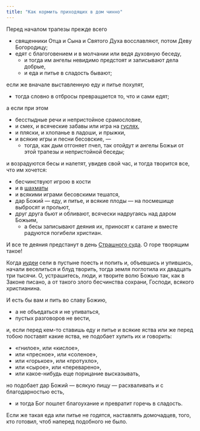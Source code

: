 ```yaml
---
title: "Как кормить приходящих в дом чинно"
---
```


Перед началом трапезы прежде всего

* священники Отца и Сына и Святого Духа восславляют, потом Деву Богородицу;
* едят с благоговением и в молчании или ведя духовную беседу,
  * и тогда им ангелы невидимо предстоят и записывают дела добрые,
  * и еда и питье в сладость бывают;

если же вначале выставленную еду и питье похулят,

  * тогда словно в отбросы превращается то, что и сами едят;

а если при этом

  * бесстыдные речи и непристойное срамословие,
  * и смех, и всяческие забавы или игра на [гуслях],
  * и пляски, и хлопанье в ладоши, и прыжки,
  * и всякие игры и песни бесовские, —
    * тогда, как дым отгоняет пчел, так отойдут и ангелы Божьи от этой трапезы и непристойной беседы;

и возрадуются бесы и налетят, увидев свой час, и тогда творится все, что им хочется:

  * бесчинствуют игрою в кости
  * и в [шахматы]
  * и всякими играми бесовскими тешатся,
  * дар Божий — еду, и питье, и всякие плоды — на посмешище выбросят и прольют,
  * друг друга бьют и обливают, всячески надругаясь над даром Божьим,
    * а бесы записывают деяния их, приносят к сатане и вместе радуются погибели христиан.

И все те деяния предстанут в день [Страшного суда]. О горе творящим такое!

Когда [иудеи] сели в пустыне поесть и попить и, объевшись и упившись, начали веселиться и блуд творить, тогда земля поглотила их двадцать три тысячи. О, устрашитесь, люди, и творите волю Божью так, как в Законе писано, а от такого злого бесчинства сохрани, Господи, всякого христианина.

И есть бы вам и пить во славу Божию,

* а не объедаться и не упиваться,
* пустых разговоров не вести,

и, если перед кем-то ставишь еду и питье и всякие яства или же перед тобою поставят какие яства, не подобает хулить их и говорить:

* «гнилое», или «кислое»,
* или «пресное», или «соленое»,
* или «горькое», или «протухло»,
* или «сырое», или «переварено»,
* или какое-нибудь еще порицание высказывать,

но подобает дар Божий — всякую пищу — расхваливать и с благодарностью есть,

* и тогда Бог пошлет благоухание и превратит горечь в сладость.

Если же такая еда или питье не годятся, наставлять домочадцев, того, кто готовил, чтоб наперед подобного не было.


[гуслях]: https://ru.wikipedia.org/wiki/%D0%93%D1%83%D1%81%D0%BB%D0%B8 "Струнные музыкальные инструменты, распространённые в России. Наиболее древним русским струнным щипковым музыкальным инструментом являются гусли лирообразные. В древности гуслями могли называться все струнные музыкальные инструменты."

[шахматы]: https://ru.wikipedia.org/wiki/%D0%A8%D0%B0%D1%85%D0%BC%D0%B0%D1%82%D1%8B "Настольная логическая игра со специальными фигурами на 64-клеточной доске для двух соперников, сочетающая в себе элементы искусства (в части шахматной композиции), науки и спорта. Название берёт начало из персидского языка: шах мат, что значит буквально: «шах умер»."

[Страшного суда]: https://ru.wikipedia.org/wiki/%D0%A1%D1%82%D1%80%D0%B0%D1%88%D0%BD%D1%8B%D0%B9_%D1%81%D1%83%D0%B4 "Последний суд, совершаемый Богом над людьми с целью выявления праведников и грешников и определения награды первым и наказания последним."

[иудеи]: https://ru.wikipedia.org/wiki/%D0%98%D1%83%D0%B4%D0%B0%D0%B8%D0%B7%D0%BC "Иудеи — этнорелигиозная группа, включающая тех, кто был рождён евреем, и тех, кто обратился в иудаизм. Изначальный смысл слова — житель Иудейского царства, позже — римской провинции Иудеи, или израильтянин из колена Иуды. Когда, после падения Северного Израильского царства и увода в плен его жителей — десяти колен Израилевых, Иудейское царство осталось единственным представителем всего народа, то название «иудей» стало почти тождественным названию «еврей»."
